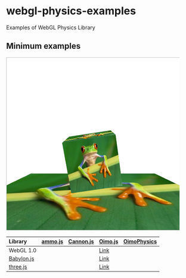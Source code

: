 # webgl-physics-examples
Examples of WebGL Physics Library 


## Minimum examples

![](assets/screenshot/minimum.png)

|Library                                                      |[ammo.js](https://github.com/kripken/ammo.js/)               |[Cannon.js](https://github.com/schteppe/cannon.js)           |[Oimo.js](https://github.com/lo-th/Oimo.js/)                                          |[OimoPhysics](https://github.com/saharan/OimoPhysics)        |
|:------------------------------------------------------------|:------------------------------------------------------------|:------------------------------------------------------------|:-------------------------------------------------------------------------------------|:------------------------------------------------------------|
|WebGL 1.0                                                    |                                                             |                                                             |[Link](https://cx20.github.io/webgl-physics-examples/examples/webgl1/oimo/minimum/)   |                                                             |
|[Babylon.js](https://github.com/BabylonJS/Babylon.js)        |                                                             |                                                             |[Link](https://cx20.github.io/webgl-physics-examples/examples/babylonjs/oimo/minimum/)|                                                             |
|[three.js](https://github.com/mrdoob/three.js/)              |                                                             |                                                             |[Link](https://cx20.github.io/webgl-physics-examples/examples/threejs/oimo/minimum/)  |                                                             |
